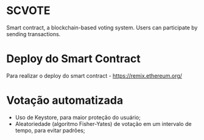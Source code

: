 # SCVOTE
Smart contract, a blockchain-based voting system. Users can participate by sending transactions.

# Deploy do Smart Contract
Para realizar o deploy do smart contract - https://remix.ethereum.org/

# Votação automatizada
- Uso de Keystore, para maior proteção do usuário;
- Aleatoriedade (algoritmo Fisher-Yates)  de votação em um intervalo de tempo, para evitar padrões;

